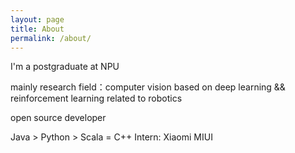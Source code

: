 ```yaml
---
layout: page
title: About
permalink: /about/
---
```


I'm a postgraduate at NPU

mainly research field：computer vision based on deep learning && reinforcement learning related to robotics

open source developer

Java > Python > Scala = C++
Intern: Xiaomi MIUI
